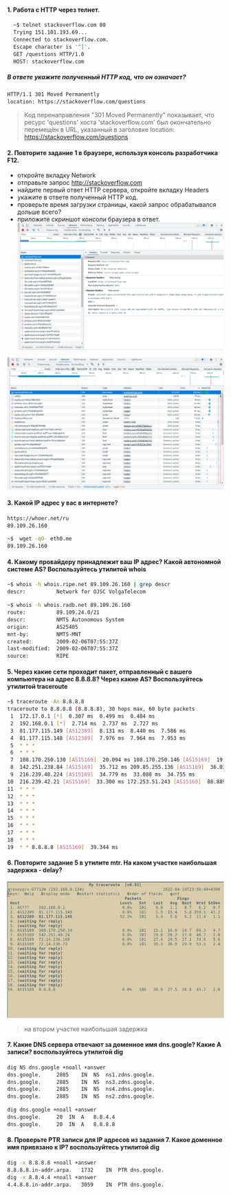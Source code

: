 #### 1. Работа c HTTP через телнет.
```sh
  ~$ telnet stackoverflow.com 80
  Trying 151.101.193.69...
  Connected to stackoverflow.com.
  Escape character is '^]'.
  GET /questions HTTP/1.0
  HOST: stackoverflow.com
```
##### В ответе укажите полученный HTTP код, что он означает?
```sh
HTTP/1.1 301 Moved Permanently
location: https://stackoverflow.com/questions
```
> Код перенаправления "301 Moved Permanently" показывает, что ресурс 'questions' хоста 'stackoverflow.com' был окончательно перемещён в URL, указанный в заголовке location: https://stackoverflow.com/questions

#### 2. Повторите задание 1 в браузере, используя консоль разработчика F12.
- откройте вкладку Network
- отправьте запрос http://stackoverflow.com
- найдите первый ответ HTTP сервера, откройте вкладку Headers
- укажите в ответе полученный HTTP код.
- проверьте время загрузки страницы, какой запрос обрабатывался дольше всего?
- приложите скриншот консоли браузера в ответ.
![](images/3_6_1_1.png)

![](images/3_6_1_2.png)
#### 3. Какой IP адрес у вас в интернете?
```sh
https://whoer.net/ru
89.109.26.160 
```
```sh
~$  wget -qO- eth0.me
89.109.26.160
```
#### 4. Какому провайдеру принадлежит ваш IP адрес? Какой автономной системе AS? Воспользуйтесь утилитой whois
```sh
~$ whois -h whois.ripe.net 89.109.26.160 | grep descr
descr:          Network for OJSC VolgaTelecom
```
```sh
~$ whois -h whois.radb.net 89.109.26.160
route:          89.109.24.0/21
descr:          NMTS Autonomous System
origin:         AS25405
mnt-by:         NMTS-MNT
created:        2009-02-06T07:55:37Z
last-modified:  2009-02-06T07:55:37Z
source:         RIPE
```
#### 5. Через какие сети проходит пакет, отправленный с вашего компьютера на адрес 8.8.8.8? Через какие AS? Воспользуйтесь утилитой traceroute
```sh
~$ traceroute -An 8.8.8.8
traceroute to 8.8.8.8 (8.8.8.8), 30 hops max, 60 byte packets
 1  172.17.0.1 [*]  0.307 ms  0.499 ms  0.484 ms
 2  192.168.0.1 [*]  2.714 ms  2.737 ms  2.727 ms
 3  81.177.115.149 [AS12389]  8.131 ms  8.440 ms  7.586 ms
 4  81.177.115.148 [AS12389]  7.976 ms  7.964 ms  7.953 ms
 5  * * *
 6  * * *
 7  108.170.250.130 [AS15169]  20.094 ms 108.170.250.146 [AS15169]  19.663 ms 108.170.250.130 [AS15169]  22.600 ms
 8  142.251.238.84 [AS15169]  35.712 ms 209.85.255.136 [AS15169]  36.031 ms 142.251.49.158 [AS15169]  34.723 ms
 9  216.239.48.224 [AS15169]  34.779 ms  33.088 ms  34.755 ms
10  216.239.42.21 [AS15169]  33.300 ms 172.253.51.243 [AS15169]  88.889 ms 142.250.56.125 [AS15169]  36.462 ms
11  * * *
12  * * *
13  * * *
14  * * *
15  * * *
16  * * *
17  * * *
18  * * *
19  * * 8.8.8.8 [AS15169]  39.344 ms
```
#### 6. Повторите задание 5 в утилите mtr. На каком участке наибольшая задержка - delay?
![](images/3_6_1_3.png)
> на втором участке наибольшая задержка
#### 7. Какие DNS сервера отвечают за доменное имя dns.google? Какие A записи? воспользуйтесь утилитой dig
```sh
dig NS dns.google +noall +answer
dns.google.		2885	IN	NS	ns1.zdns.google.
dns.google.		2885	IN	NS	ns3.zdns.google.
dns.google.		2885	IN	NS	ns4.zdns.google.
dns.google.		2885	IN	NS	ns2.zdns.google.
```
```sh
dig dns.google +noall +answer
dns.google.		20	IN	A	8.8.4.4
dns.google.		20	IN	A	8.8.8.8
```
#### 8. Проверьте PTR записи для IP адресов из задания 7. Какое доменное имя привязано к IP? воспользуйтесь утилитой dig
```sh
dig -x 8.8.8.8 +noall +answer
8.8.8.8.in-addr.arpa.	1732	IN	PTR	dns.google.
dig -x 8.8.4.4 +noall +answer
4.4.8.8.in-addr.arpa.	3059	IN	PTR	dns.google.
```
